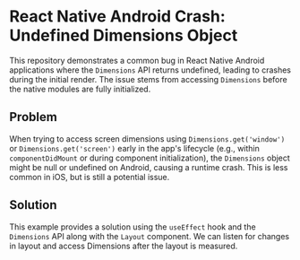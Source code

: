 # React Native Android Crash: Undefined Dimensions Object

This repository demonstrates a common bug in React Native Android applications where the `Dimensions` API returns undefined, leading to crashes during the initial render.  The issue stems from accessing `Dimensions` before the native modules are fully initialized.

## Problem

When trying to access screen dimensions using `Dimensions.get('window')` or `Dimensions.get('screen')` early in the app's lifecycle (e.g., within `componentDidMount` or during component initialization), the `Dimensions` object might be null or undefined on Android, causing a runtime crash. This is less common in iOS, but is still a potential issue. 

## Solution

This example provides a solution using the `useEffect` hook and the `Dimensions` API along with the `Layout` component. We can listen for changes in layout and access Dimensions after the layout is measured.